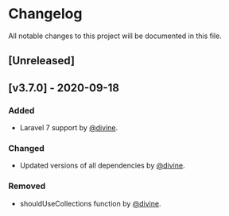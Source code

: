 # Changelog
All notable changes to this project will be documented in this file.

## [Unreleased]

## [v3.7.0] - 2020-09-18

### Added
- Laravel 7 support by [@divine](https://github.com/divine).

### Changed
- Updated versions of all dependencies by [@divine](https://github.com/divine).

### Removed
- shouldUseCollections function by [@divine](https://github.com/divine).
